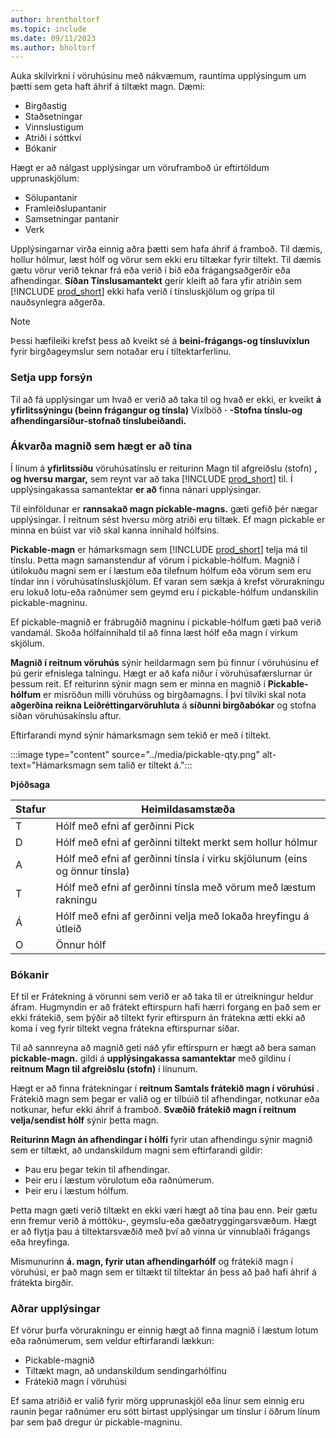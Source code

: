 ```yaml
---
author: brentholtorf
ms.topic: include
ms.date: 09/11/2023
ms.author: bholtorf
---
```


Auka skilvirkni í vöruhúsinu með nákvæmum, rauntíma upplýsingum um þætti sem geta haft áhrif á tiltækt magn. Dæmi: 

* Birgðastig
* Staðsetningar
* Vinnslustigum
* Atriði í sóttkví
* Bókanir

Hægt er að nálgast upplýsingar um vöruframboð úr eftirtöldum upprunaskjölum:

* Sölupantanir
* Framleiðslupantanir
* Samsetningar pantanir
* Verk

Upplýsingarnar virða einnig aðra þætti sem hafa áhrif á framboð. Til dæmis, hollur hólmur, læst hólf og vörur sem ekki eru tiltækar fyrir tiltekt. Til dæmis gætu vörur verið teknar frá eða verið í bið eða frágangsaðgerðir eða afhendingar.  **Síðan Tínslusamantekt**  gerir kleift að fara yfir atriðin sem  [!INCLUDE [prod_short](prod_short.md)]  ekki hafa verið í tínsluskjölum og grípa til nauðsynlegra aðgerða.

> [!NOTE]
> Þessi hæfileiki krefst þess að kveikt sé á  **beini-frágangs-og tínsluvíxlun**  fyrir birgðageymslur sem notaðar eru í tiltektarferlinu.

### <a name="set-up-previews"></a>Setja upp forsýn

Til að fá upplýsingar um hvað er verið að taka til og hvað er ekki, er kveikt  **á yfirlitssýningu (beinn frágangur og tínsla)**  Víxlböð  **·**  **-Stofna tínslu-og afhendingarsíður-stofnað tínslubeiðandi.** 

### <a name="determine-the-quantity-you-can-pick"></a>Ákvarða magnið sem hægt er að tína

Í línum á  **yfirlitssíðu**  vöruhúsatínslu er reiturinn Magn til afgreiðslu (stofn)  **, og hversu margar,**  sem reynt var að taka  [!INCLUDE [prod_short](prod_short.md)]  til. Í upplýsingakassa samantektar  **er að**  finna nánari upplýsingar.

Til einföldunar er  **rannsakað magn pickable-magns.** gæti gefið þér nægar upplýsingar. Í reitnum sést hversu mörg atriði eru tiltæk. Ef magn pickable er minna en búist var við skal kanna innihald hólfsins.

 **Pickable-magn** er hámarksmagn sem  [!INCLUDE [prod_short](prod_short.md)]  telja má til tínslu. Þetta magn samanstendur af vörum í pickable-hólfum. Magnið í útilokuðu magni sem er í læstum eða tilefnum hólfum eða vörum sem eru tíndar inn í vöruhúsatínsluskjölum. Ef varan sem sækja á krefst vörurakningu eru lokuð lotu-eða raðnúmer sem geymd eru í pickable-hólfum undanskilin pickable-magninu.

Ef pickable-magnið er frábrugðið magninu í pickable-hólfum gæti það verið vandamál. Skoða hólfainnihald til að finna læst hólf eða magn í virkum skjölum.

 **Magnið í reitnum vöruhús**  sýnir heildarmagn sem þú finnur í vöruhúsinu ef þú gerir efnislega talningu. Hægt er að kafa niður í vöruhúsafærslurnar úr þessum reit. Ef reiturinn sýnir magn sem er minna en magnið í  **Pickable-hólfum** er misröðun milli vöruhúss og birgðamagns. Í því tilviki skal nota  **aðgerðina reikna Leiðréttingarvöruhluta**  á  **síðunni birgðabókar**  og stofna síðan vöruhúsakínslu aftur.

Eftirfarandi mynd sýnir hámarksmagn sem tekið er með í tiltekt.

:::image type="content" source="../media/pickable-qty.png" alt-text="Hámarksmagn sem talið er tiltekt á.":::

**Þjóðsaga**

|Stafur  |Heimildasamstæða  |
|---------|---------|
|T     |Hólf með efni af gerðinni Pick         |
|D     |Hólf með efni af gerðinni tiltekt merkt sem hollur hólmur        |
|A     |Hólf með efni af gerðinni tínsla í virku skjölunum (eins og önnur tínsla)       |
|T     |Hólf með efni af gerðinni tínsla með vörum með læstum rakningu         |
|Á     |Hólf með efni af gerðinni velja með lokaða hreyfingu á útleið         |
|O     |Önnur hólf         |

### <a name="reservations"></a>Bókanir

Ef til er Frátekning á vörunni sem verið er að taka til er útreikningur heldur áfram. Hugmyndin er að frátekt eftirspurn hafi hærri forgang en það sem er ekki frátekið, sem þýðir að tiltekt fyrir eftirspurn án frátekna ætti ekki að koma í veg fyrir tiltekt vegna frátekna eftirspurnar síðar.

Til að sannreyna að magnið geti náð yfir eftirspurn er hægt að bera saman  **pickable-magn.** gildi á  **upplýsingakassa samantektar**  með gildinu í  **reitnum Magn til afgreiðslu (stofn)**  í línunum.

Hægt er að finna frátekningar í  **reitnum Samtals frátekið magn í vöruhúsi** . Frátekið magn sem þegar er valið og er tilbúið til afhendingar, notkunar eða notkunar, hefur ekki áhrif á framboð.  **Svæðið frátekið magn í reitnum velja/sendist hólf**  sýnir þetta magn.

 **Reiturinn Magn án afhendingar í hólfi**  fyrir utan afhendingu sýnir magnið sem er tiltækt, að undanskildum magni sem eftirfarandi gildir:

* Þau eru þegar tekin til afhendingar.
* Þeir eru í læstum vörulotum eða raðnúmerum.
* Þeir eru í læstum hólfum.

Þetta magn gæti verið tiltækt en ekki væri hægt að tína þau enn. Þeir gætu enn fremur verið á móttöku-, geymslu-eða gæðatryggingarsvæðum. Hægt er að flytja þau á tiltektarsvæðið með því að vinna úr vinnublaði frágangs eða hreyfinga.

Mismunurinn  **á. magn, fyrir utan afhendingarhólf**  og frátekið magn í vöruhúsi, er það magn sem er tiltækt til tiltektar án þess að það hafi áhrif á frátekta birgðir.

### <a name="other-details"></a>Aðrar upplýsingar

Ef vörur þurfa vörurakningu er einnig hægt að finna magnið í læstum lotum eða raðnúmerum, sem veldur eftirfarandi lækkun:

* Pickable-magnið
* Tiltækt magn, að undanskildum sendingarhólfinu
* Frátekið magn í vöruhúsi 

Ef sama atriðið er valið fyrir mörg upprunaskjöl eða línur sem einnig eru raunin þegar raðnúmer eru sótt birtast upplýsingar um tínslur í öðrum línum þar sem það dregur úr pickable-magninu.

